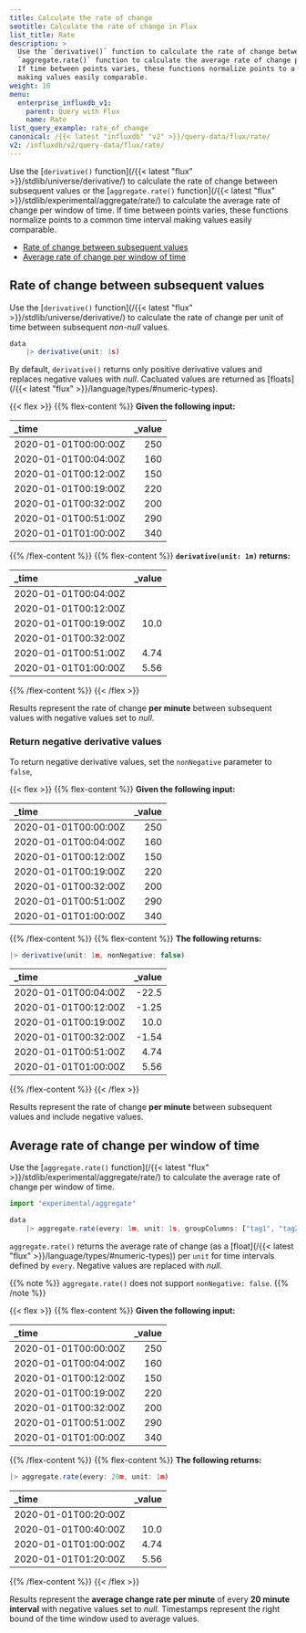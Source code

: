 ```yaml
---
title: Calculate the rate of change
seotitle: Calculate the rate of change in Flux
list_title: Rate
description: >
  Use the `derivative()` function to calculate the rate of change between subsequent values or the
  `aggregate.rate()` function to calculate the average rate of change per window of time.
  If time between points varies, these functions normalize points to a common time interval
  making values easily comparable.
weight: 10
menu:
  enterprise_influxdb_v1:
    parent: Query with Flux
    name: Rate
list_query_example: rate_of_change
canonical: /{{< latest "influxdb" "v2" >}}/query-data/flux/rate/
v2: /influxdb/v2/query-data/flux/rate/
---
```



Use the [`derivative()` function](/{{< latest "flux" >}}/stdlib/universe/derivative/)
to calculate the rate of change between subsequent values or the
[`aggregate.rate()` function](/{{< latest "flux" >}}/stdlib/experimental/aggregate/rate/)
to calculate the average rate of change per window of time.
If time between points varies, these functions normalize points to a common time interval
making values easily comparable.

- [Rate of change between subsequent values](#rate-of-change-between-subsequent-values)
- [Average rate of change per window of time](#average-rate-of-change-per-window-of-time)

## Rate of change between subsequent values
Use the [`derivative()` function](/{{< latest "flux" >}}/stdlib/universe/derivative/)
to calculate the rate of change per unit of time between subsequent _non-null_ values.

```js
data
    |> derivative(unit: 1s)
```

By default, `derivative()` returns only positive derivative values and replaces negative values with _null_.
Cacluated values are returned as [floats](/{{< latest "flux" >}}/language/types/#numeric-types).


{{< flex >}}
{{% flex-content %}}
**Given the following input:**

| _time                | _value |
|:-----                | ------:|
| 2020-01-01T00:00:00Z | 250    |
| 2020-01-01T00:04:00Z | 160    |
| 2020-01-01T00:12:00Z | 150    |
| 2020-01-01T00:19:00Z | 220    |
| 2020-01-01T00:32:00Z | 200    |
| 2020-01-01T00:51:00Z | 290    |
| 2020-01-01T01:00:00Z | 340    |
{{% /flex-content %}}
{{% flex-content %}}
**`derivative(unit: 1m)` returns:**

| _time                | _value |
|:-----                | ------:|
| 2020-01-01T00:04:00Z |        |
| 2020-01-01T00:12:00Z |        |
| 2020-01-01T00:19:00Z | 10.0   |
| 2020-01-01T00:32:00Z |        |
| 2020-01-01T00:51:00Z | 4.74   |
| 2020-01-01T01:00:00Z | 5.56   |
{{% /flex-content %}}
{{< /flex >}}

Results represent the rate of change **per minute** between subsequent values with
negative values set to _null_.

### Return negative derivative values
To return negative derivative values, set the `nonNegative` parameter to `false`,

{{< flex >}}
{{% flex-content %}}
**Given the following input:**

| _time                | _value |
|:-----                | ------:|
| 2020-01-01T00:00:00Z | 250    |
| 2020-01-01T00:04:00Z | 160    |
| 2020-01-01T00:12:00Z | 150    |
| 2020-01-01T00:19:00Z | 220    |
| 2020-01-01T00:32:00Z | 200    |
| 2020-01-01T00:51:00Z | 290    |
| 2020-01-01T01:00:00Z | 340    |
{{% /flex-content %}}
{{% flex-content %}}
**The following returns:**

```js
|> derivative(unit: 1m, nonNegative: false)
```

| _time                | _value |
|:-----                | ------:|
| 2020-01-01T00:04:00Z | -22.5  |
| 2020-01-01T00:12:00Z | -1.25  |
| 2020-01-01T00:19:00Z | 10.0   |
| 2020-01-01T00:32:00Z | -1.54  |
| 2020-01-01T00:51:00Z | 4.74   |
| 2020-01-01T01:00:00Z | 5.56   |
{{% /flex-content %}}
{{< /flex >}}

Results represent the rate of change **per minute** between subsequent values and
include negative values.

## Average rate of change per window of time

Use the [`aggregate.rate()` function](/{{< latest "flux" >}}/stdlib/experimental/aggregate/rate/)
to calculate the average rate of change per window of time.

```js
import "experimental/aggregate"

data
    |> aggregate.rate(every: 1m, unit: 1s, groupColumns: ["tag1", "tag2"])
```

`aggregate.rate()` returns the average rate of change (as a [float](/{{< latest "flux" >}}/language/types/#numeric-types))
per `unit` for time intervals defined by `every`.
Negative values are replaced with _null_.

{{% note %}}
`aggregate.rate()` does not support `nonNegative: false`.
{{% /note %}}

{{< flex >}}
{{% flex-content %}}
**Given the following input:**

| _time                | _value |
|:-----                | ------:|
| 2020-01-01T00:00:00Z | 250    |
| 2020-01-01T00:04:00Z | 160    |
| 2020-01-01T00:12:00Z | 150    |
| 2020-01-01T00:19:00Z | 220    |
| 2020-01-01T00:32:00Z | 200    |
| 2020-01-01T00:51:00Z | 290    |
| 2020-01-01T01:00:00Z | 340    |
{{% /flex-content %}}
{{% flex-content %}}
**The following returns:**

```js
|> aggregate.rate(every: 20m, unit: 1m)
```

| _time                | _value |
|:-----                | ------:|
| 2020-01-01T00:20:00Z |        |
| 2020-01-01T00:40:00Z | 10.0   |
| 2020-01-01T01:00:00Z | 4.74   |
| 2020-01-01T01:20:00Z | 5.56   |
{{% /flex-content %}}
{{< /flex >}}

Results represent the **average change rate per minute** of every **20 minute interval**
with negative values set to _null_.
Timestamps represent the right bound of the time window used to average values.
